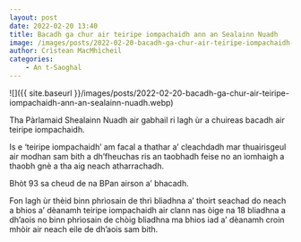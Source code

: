 ```yaml
---
layout: post
date: 2022-02-20 13:40
title: Bacadh ga chur air teiripe iompachaidh ann an Sealainn Nuadh
image: /images/posts/2022-02-20-bacadh-ga-chur-air-teiripe-iompachaidh-ann-an-sealainn-nuadh.webp
author: Crìstean MacMhìcheil
categories:
	- An t-Saoghal
---
```


![]({{ site.baseurl }}/images/posts/2022-02-20-bacadh-ga-chur-air-teiripe-iompachaidh-ann-an-sealainn-nuadh.webp)

Tha Pàrlamaid Shealainn Nuadh air gabhail ri lagh ùr a chuireas bacadh air teiripe iompachaidh.

Is e ‘teiripe iompachaidh’ am facal a thathar a’ cleachdadh mar thuairisgeul air modhan sam bith a dh’fheuchas ris an taobhadh feise no an ìomhaigh a thaobh gnè a tha aig neach atharrachadh.

Bhòt 93 sa cheud de na BPan airson a’ bhacadh.

Fon lagh ùr thèid binn phrìosain de thrì bliadhna a’ thoirt seachad do neach a bhios a’ dèanamh teiripe iompachaidh air clann nas òige na 18 bliadhna a dh’aois no binn phrìosain de chòig bliadhna ma bhios iad a’ dèanamh croin mhòir air neach eile de dh’aois sam bith.
